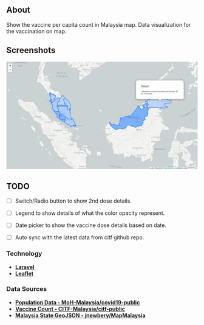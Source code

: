## About

Show the vaccine per capita count in Malaysia map. Data visualization for the vaccination on map.


## Screenshots

![Demo 1](/docs/demo1.png?raw=true "Demo 1")


## TODO

- [ ] Switch/Radio button to show 2nd dose details.
- [ ] Legend to show details of what the color opacity represent.
- [ ] Date picker to show the vaccine dose details based on date.
- [ ] Auto sync with the latest data from citf github repo.


### Technology

- **[Laravel](https://laravel.com/)**
- **[Leaflet](https://leafletjs.com/)**


### Data Sources

- **[Population Data - MoH-Malaysia/covid19-public](https://github.com/MoH-Malaysia/covid19-public/blob/main/static/population.csv)**
- **[Vaccine Count - CITF-Malaysia/citf-public](https://github.com/CITF-Malaysia/citf-public/blob/main/vaccination/vax_state.csv)**
- **[Malaysia State GeoJSON - jnewbery/MapMalaysia](https://github.com/jnewbery/MapMalaysia/blob/master/public/data/states.geojson)**